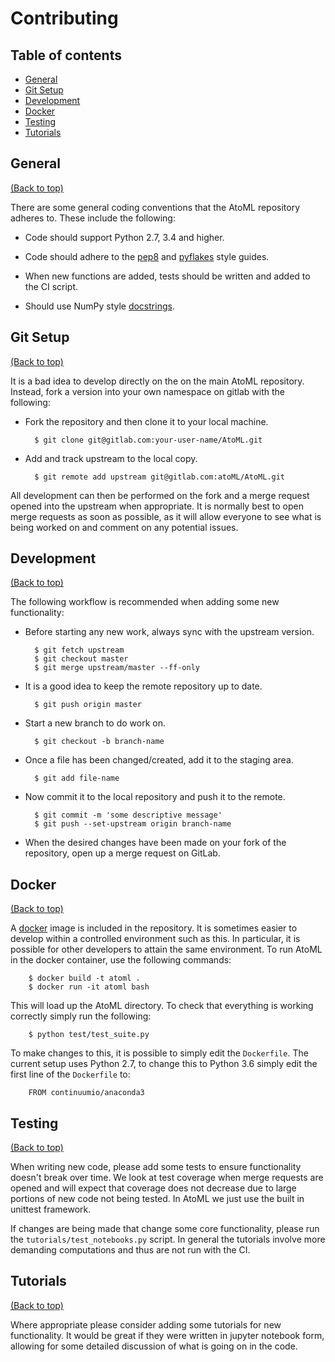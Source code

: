 # Contributing

## Table of contents

-   [General](#general)
-   [Git Setup](#git-setup)
-   [Development](#development)
-   [Docker](#docker)
-   [Testing](#testing)
-   [Tutorials](#tutorials)

## General

[(Back to top)](#table-of-contents)

There are some general coding conventions that the AtoML repository adheres to. These include the following:

-   Code should support Python 2.7, 3.4 and higher.

-   Code should adhere to the [pep8](https://www.python.org/dev/peps/pep-0008/) and [pyflakes](https://pypi.python.org/pypi/pyflakes) style guides.

-   When new functions are added, tests should be written and added to the CI script.

-   Should use NumPy style [docstrings](https://github.com/numpy/numpy/blob/master/doc/HOWTO_DOCUMENT.rst.txt).

## Git Setup

[(Back to top)](#table-of-contents)

It is a bad idea to develop directly on the on the main AtoML repository. Instead, fork a version into your own namespace on gitlab with the following:

-   Fork the repository and then clone it to your local machine.

    ```shell
      $ git clone git@gitlab.com:your-user-name/AtoML.git
    ```

-   Add and track upstream to the local copy.

    ```shell
      $ git remote add upstream git@gitlab.com:atoML/AtoML.git
    ```

All development can then be performed on the fork and a merge request opened into the upstream when appropriate. It is normally best to open merge requests as soon as possible, as it will allow everyone to see what is being worked on and comment on any potential issues.

## Development

[(Back to top)](#table-of-contents)

The following workflow is recommended when adding some new functionality:

-   Before starting any new work, always sync with the upstream version.

    ```shell
      $ git fetch upstream
      $ git checkout master
      $ git merge upstream/master --ff-only
    ```

-   It is a good idea to keep the remote repository up to date.

    ```shell
      $ git push origin master
    ```

-   Start a new branch to do work on.

    ```shell
      $ git checkout -b branch-name
    ```

-   Once a file has been changed/created, add it to the staging area.

    ```shell
      $ git add file-name
    ```

-   Now commit it to the local repository and push it to the remote.

    ```shell
      $ git commit -m 'some descriptive message'
      $ git push --set-upstream origin branch-name
    ```

-   When the desired changes have been made on your fork of the repository, open up a merge request on GitLab.

## Docker

[(Back to top)](#table-of-contents)

A [docker](https://www.docker.com) image is included in the repository. It is sometimes easier to develop within a controlled environment such as this. In particular, it is possible for other developers to attain the same environment. To run AtoML in the docker container, use the following commands:

```shell
    $ docker build -t atoml .
    $ docker run -it atoml bash
```

This will load up the AtoML directory. To check that everything is working correctly simply run the following:

```shell
    $ python test/test_suite.py
```

To make changes to this, it is possible to simply edit the `Dockerfile`. The current setup uses Python 2.7, to change this to Python 3.6 simply edit the first line of the `Dockerfile` to:

```shell
    FROM continuumio/anaconda3
```

## Testing

[(Back to top)](#table-of-contents)

When writing new code, please add some tests to ensure functionality doesn't break over time. We look at test coverage when merge requests are opened and will expect that coverage does not decrease due to large portions of new code not being tested. In AtoML we just use the built in unittest framework.

If changes are being made that change some core functionality, please run the `tutorials/test_notebooks.py` script. In general the tutorials involve more demanding computations and thus are not run with the CI.

## Tutorials

[(Back to top)](#table-of-contents)

Where appropriate please consider adding some tutorials for new functionality. It would be great if they were written in jupyter notebook form, allowing for some detailed discussion of what is going on in the code.

